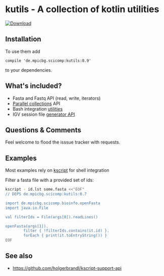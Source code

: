 # kutils - A collection of kotlin utilities

[ ![Download](https://api.bintray.com/packages/holgerbrandl/mpicbg-scicomp/kutils/images/download.svg) ](https://bintray.com/holgerbrandl/mpicbg-scicomp/kutils/_latestVersion)

## Installation

To use them add
```
compile 'de.mpicbg.scicomp:kutils:0.9'
```
to your dependencies.



## What's included?

* Fasta and Fastq API (read, write, iterators)
* [Parallel collections](src/main/kotlin/de/mpicbg/scicomp/kutils/ParCollections.kt) API
* Bash integration [utilities](src/main/kotlin/de/mpicbg/scicomp/kutils/Bash.kt)
* IGV session file [generator API](src/main/kotlin/de/mpicbg/scicomp/bioinfo/igv)

## Questions & Comments

Feel welcome to flood the isssue tracker with requests.

## Examples

Most examples rely on [kscript](https://github.com/holgerbrandl/kscript) for shell integration

Filter a fasta file with a provided set of ids:
```bash
kscript - id.lst some.fasta <<"EOF"
// DEPS de.mpicbg.scicomp:kutils:0.7

import de.mpicbg.scicomp.bioinfo.openFasta
import java.io.File

val filterIds = File(args[0]).readLines()

openFasta(args[1]).
        filter { !filterIds.contains(it.id) }.
        forEach { print(it.toEntryString()) }
EOF

```


## See also

* https://github.com/holgerbrandl/kscript-support-api
